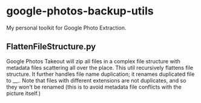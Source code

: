 # google-photos-backup-utils
My personal toolkit for Google Photo Extraction.  

## FlattenFileStructure.py
Google Photos Takeout will zip all files in a complex file structure with metadata files scattering all over the place. This util recursively flattens file structure. It further handles file name duplication; it renames duplicated file to <fileName>__<countOfDuplicates>.<fileExtension>. Note that files with different extensions are not duplicates, and so they won't be renamed (this is to avoid metadata file conflicts with the picture itself.)
